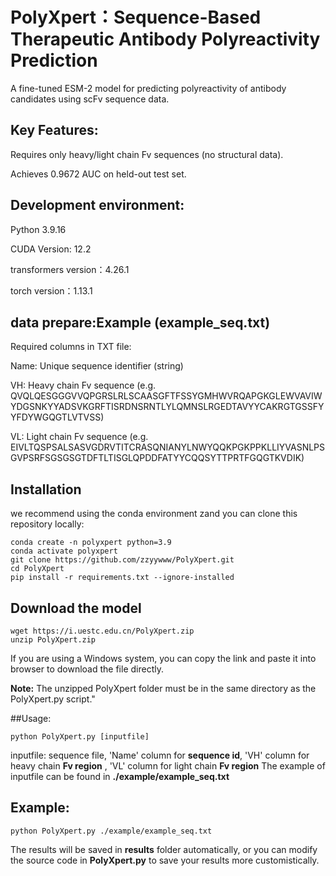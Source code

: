 # PolyXpert：Sequence-Based Therapeutic Antibody Polyreactivity Prediction
A fine-tuned ESM-2 model for predicting polyreactivity of  antibody candidates using scFv sequence data.

## Key Features:
Requires only heavy/light chain Fv sequences (no structural data).

Achieves 0.9672 AUC on held-out test set.

## Development environment:
Python 3.9.16

CUDA Version: 12.2

transformers version：4.26.1

torch version：1.13.1

## data prepare:Example (example_seq.txt)
Required columns in TXT file:

Name: Unique sequence identifier (string)

VH: Heavy chain Fv sequence (e.g. QVQLQESGGGVVQPGRSLRLSCAASGFTFSSYGMHWVRQAPGKGLEWVAVIWYDGSNKYYADSVKGRFTISRDNSRNTLYLQMNSLRGEDTAVYYCAKRGTGSSFYYFDYWGQGTLVTVSS)

VL: Light chain Fv sequence (e.g. EIVLTQSPSALSASVGDRVTITCRASQNIANYLNWYQQKPGKPPKLLIYVASNLPSGVPSRFSGSGSGTDFTLTISGLQPDDFATYYCQQSYTTPRTFGQGTKVDIK)

## Installation
we recommend using the conda environment zand you can clone this repository locally:
```
conda create -n polyxpert python=3.9
conda activate polyxpert
git clone https://github.com/zzyywww/PolyXpert.git 
cd PolyXpert
pip install -r requirements.txt --ignore-installed
```

## Download the model
```
wget https://i.uestc.edu.cn/PolyXpert.zip
unzip PolyXpert.zip
```
If you are using a Windows system, you can copy the link and paste it into browser to download the file directly.

**Note:** The unzipped PolyXpert folder must be in the same directory as the PolyXpert.py script."

##Usage:

```
python PolyXpert.py [inputfile]
```
inputfile: sequence file, 'Name' column for **sequence id**, 'VH' column for heavy chain **Fv region** ,  'VL' column for light chain **Fv region** 
The example of inputfile can be found in **./example/example_seq.txt**

## Example:
```
python PolyXpert.py ./example/example_seq.txt
```
The results will be saved in **results** folder automatically, or you can modify the source code in **PolyXpert.py** to save your results more customistically.
